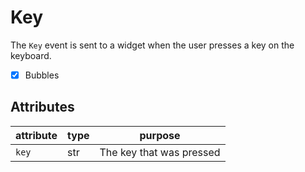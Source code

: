 # Key

The `Key` event is sent to a widget when the user presses a key on the keyboard.

- [x] Bubbles

## Attributes

| attribute | type | purpose                  |
| --------- | ---- | ------------------------ |
| `key`     | str  | The key that was pressed |
